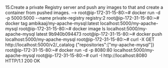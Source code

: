 15.Create a private Registry server and push any images to that and create a container from pushed images.
--> root@ip-172-31-15-80:~# docker run -d -p 5000:5000 --name private-registry registry:2
    root@ip-172-31-15-80:~# docker tag ambikaaj/my-apache-mysql:latest localhost:5000/my-apache-mysql
    root@ip-172-31-15-80:~# docker image ls
             localhost:5000/my-apache-mysql   latest    9b940b094473 
    root@ip-172-31-15-80:~# docker push localhost:5000/my-apache-mysql
    root@ip-172-31-15-80:~# curl -X GET http://localhost:5000/v2/_catalog
             {"repositories":["my-apache-mysql"]}
    root@ip-172-31-15-80:~# docker run -d -p 8080:80 localhost:5000/my-apache-mysql
    root@ip-172-31-15-80:~# curl -I http://localhost:8080
            HTTP/1.1 200 OK
